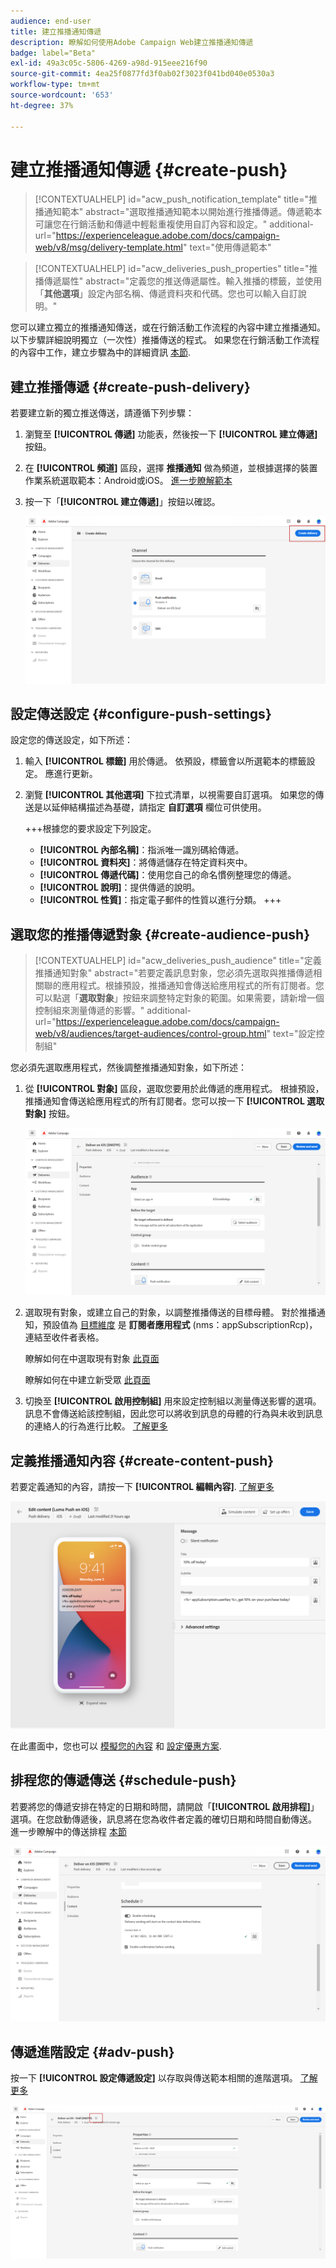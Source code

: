 ```yaml
---
audience: end-user
title: 建立推播通知傳遞
description: 瞭解如何使用Adobe Campaign Web建立推播通知傳遞
badge: label="Beta"
exl-id: 49a3c05c-5806-4269-a98d-915eee216f90
source-git-commit: 4ea25f0877fd3f0ab02f3023f041bd040e0530a3
workflow-type: tm+mt
source-wordcount: '653'
ht-degree: 37%

---
```


# 建立推播通知傳遞 {#create-push}

>[!CONTEXTUALHELP]
>id="acw_push_notification_template"
>title="推播通知範本"
>abstract="選取推播通知範本以開始進行推播傳遞。傳遞範本可讓您在行銷活動和傳遞中輕鬆重複使用自訂內容和設定。"
>additional-url="https://experienceleague.adobe.com/docs/campaign-web/v8/msg/delivery-template.html" text="使用傳遞範本"


>[!CONTEXTUALHELP]
>id="acw_deliveries_push_properties"
>title="推播傳遞屬性"
>abstract="定義您的推送傳遞屬性。輸入推播的標籤，並使用「**其他選項**」設定內部名稱、傳遞資料夾和代碼。您也可以輸入自訂說明。"

您可以建立獨立的推播通知傳送，或在行銷活動工作流程的內容中建立推播通知。 以下步驟詳細說明獨立（一次性）推播傳送的程式。 如果您在行銷活動工作流程的內容中工作，建立步驟為中的詳細資訊 [本節](../workflows/activities/channels.md#create-a-delivery-in-a-campaign-workflow).

## 建立推播傳遞 {#create-push-delivery}

若要建立新的獨立推送傳送，請遵循下列步驟：

1. 瀏覽至 **[!UICONTROL 傳遞]** 功能表，然後按一下  **[!UICONTROL 建立傳遞]** 按鈕。

1. 在 **[!UICONTROL 頻道]** 區段，選擇 **推播通知** 做為頻道，並根據選擇的裝置作業系統選取範本：Android或iOS。 [進一步瞭解範本](../msg/delivery-template.md)

1. 按一下「**[!UICONTROL 建立傳遞]**」按鈕以確認。

   ![](assets/push_create_1.png)

## 設定傳送設定 {#configure-push-settings}

設定您的傳送設定，如下所述：

1. 輸入 **[!UICONTROL 標籤]** 用於傳遞。 依預設，標籤會以所選範本的標籤設定。 應進行更新。

1. 瀏覽 **[!UICONTROL 其他選項]** 下拉式清單，以視需要自訂選項。 如果您的傳送是以延伸結構描述為基礎，請指定 **自訂選項** 欄位可供使用。

   +++根據您的要求設定下列設定。
   * **[!UICONTROL 內部名稱]**：指派唯一識別碼給傳遞。
   * **[!UICONTROL 資料夾]**：將傳遞儲存在特定資料夾中。
   * **[!UICONTROL 傳遞代碼]**：使用您自己的命名慣例整理您的傳遞。
   * **[!UICONTROL 說明]**：提供傳遞的說明。
   * **[!UICONTROL 性質]**：指定電子郵件的性質以進行分類。
+++


## 選取您的推播傳遞對象 {#create-audience-push}

>[!CONTEXTUALHELP]
>id="acw_deliveries_push_audience"
>title="定義推播通知對象"
>abstract="若要定義訊息對象，您必須先選取與推播傳遞相關聯的應用程式。根據預設，推播通知會傳送給應用程式的所有訂閱者。您可以點選「**選取對象**」按鈕來調整特定對象的範圍。如果需要，請新增一個控制組來測量傳遞的影響。"
>additional-url="https://experienceleague.adobe.com/docs/campaign-web/v8/audiences/target-audiences/control-group.html" text="設定控制組"


您必須先選取應用程式，然後調整推播通知對象，如下所述：

1. 從 **[!UICONTROL 對象]** 區段，選取您要用於此傳遞的應用程式。 根據預設，推播通知會傳送給應用程式的所有訂閱者。您可以按一下 **[!UICONTROL 選取對象]** 按鈕。

   ![](assets/push_create_2.png)

1. 選取現有對象，或建立自己的對象，以調整推播傳送的目標母體。 對於推播通知，預設值為 [目標維度](../audience/about-recipients.md#targeting-dimensions) 是 **訂閱者應用程式** (nms：appSubscriptionRcp)，連結至收件者表格。

   瞭解如何在中選取現有對象 [此頁面](../audience/add-audience.md)

   瞭解如何在中建立新受眾 [此頁面](../audience/one-time-audience.md)

1. 切換至 **[!UICONTROL 啟用控制組]** 用來設定控制組以測量傳送影響的選項。 訊息不會傳送給該控制組，因此您可以將收到訊息的母體的行為與未收到訊息的連絡人的行為進行比較。 [了解更多](../audience/control-group.md)

## 定義推播通知內容 {#create-content-push}

若要定義通知的內容，請按一下 **[!UICONTROL 編輯內容]**. [了解更多](content-push.md)

![](assets/push_create_5.png)

在此畫面中，您也可以 [模擬您的內容](../preview-test/preview-test.md) 和 [設定優惠方案](../content/offers.md).

## 排程您的傳遞傳送 {#schedule-push}

若要將您的傳遞安排在特定的日期和時間，請開啟「**[!UICONTROL 啟用排程]**」選項。在您啟動傳遞後，訊息將在您為收件者定義的確切日期和時間自動傳送。 進一步瞭解中的傳送排程 [本節](../msg/gs-messages.md#gs-schedule)

![](assets/push_create_3.png)


## 傳遞進階設定 {#adv-push}

按一下 **[!UICONTROL 設定傳遞設定]** 以存取與傳送範本相關的進階選項。 [了解更多](../advanced-settings/delivery-settings.md)

![](assets/push_create_4.png)
